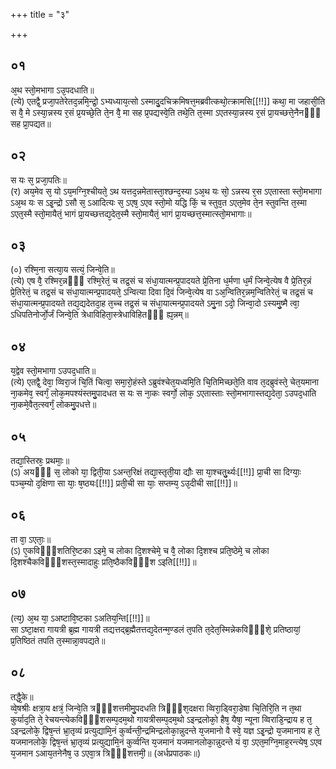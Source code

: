 +++
title = "३"

+++
## ०१
अ᳘थ स्तो᳘मभागा ऽउ᳘पदधाति॥  
(त्ये) एतद्वै᳘ प्रजा᳘पतेरेतद᳘न्नमि᳘न्द्रो᳘ ऽभ्यध्याय᳘त्सो ऽस्मादु᳘दचिक्रमिषत्त᳘मब्रवीत्कथो᳘त्क्रामसि[[!!]] कथा᳘ मा जहासी᳘ति स वै᳘ मे ऽस्या᳘न्नस्य र᳘सं प्र᳘यच्छे᳘ति ते᳘न वै᳘ मा सह प्र᳘पद्यस्वे᳘ति तथे᳘ति त᳘स्मा ऽएतस्या᳘न्नस्य र᳘सं प्रा᳘यच्छत्ते᳘नैनᳫँ᳭ सह प्रा᳘पद्यत॥  
## ०२
स यः स᳘ प्रजा᳘पतिः॥  
(र) अय᳘मेव स᳘ यो ऽय᳘मग्नि᳘श्चीयते᳘ ऽथ यत्तद᳘न्नमेतास्ता᳘श्छन्द᳘स्या ऽअ᳘थ यः सो᳘ ऽन्नस्य र᳘स ऽएतास्ता स्तो᳘मभागा ऽअ᳘थ यः स ऽइ᳘न्द्रो ऽसौ स᳘ ऽआदित्यः स᳘ ऽएष᳘ ऽएव स्तो᳘मो यद्धि किं᳘ च स्तुव᳘त ऽएत᳘मेव ते᳘न स्तुवन्ति त᳘स्मा ऽएत᳘स्मै स्तो᳘मायैतं᳘ भागं प्रा᳘यच्छत्तद्य᳘देत᳘स्मै स्तो᳘मायैतं᳘ भागं प्रा᳘यच्छत्त᳘स्मात्स्तो᳘मभागाः॥  
## ०३
(०) रश्मि᳘ना सत्या᳘य सत्यं᳘ जिन्वे᳘ति॥  
(त्ये) एष वै᳘ रश्मिर᳘न्नᳫँ᳭ रश्मि᳘रेतं᳘ च तद्र᳘सं च संधा᳘यात्मन्प्र᳘पादयते प्रे᳘तिना ध᳘र्मणा ध᳘र्मं जिन्वे᳘त्येष वै प्रे᳘तिर᳘न्नं प्रे᳘तिरेतं᳘ च तद्र᳘सं च संधा᳘यात्मन्प्र᳘पादयते᳘ ऽन्वित्या दिवा दि᳘वं जिन्वे᳘त्येष वा ऽअ᳘न्वितिर᳘न्नम᳘न्वितिरेतं᳘ च तद्र᳘सं च संधा᳘यात्मन्प्र᳘पादयते तद्य᳘द्यदेतदा᳘ह त᳘च्च तद्र᳘सं च संधा᳘यात्मन्प्र᳘पादयते ऽमु᳘ना ऽदो᳘ जिन्वा᳘दो ऽस्यमु᳘ष्मै त्वा᳘ ऽधिपतिनोर्जो᳘र्जं जिन्वे᳘ति त्रेधाविहिता᳘स्त्रेधाविहितᳫँ᳭ ह्य᳘न्नम्॥  
## ०४
य᳘द्वेव स्तो᳘मभागा ऽउपद᳘धाति॥  
(त्ये) एतद्वै᳘ देवा᳘ व्विरा᳘जं चि᳘तिं चित्वा᳘ समा᳘रो᳘हंस्ते ऽब्रुवंश्चेत᳘यध्वमि᳘ति चि᳘तिमिच्छते᳘ति वाव त᳘दब्रुवंस्ते᳘ चेत᳘यमाना ना᳘कमेव᳘ स्वर्गं᳘ लोक᳘मपश्यंस्तमु᳘पादधत स यः स ना᳘कः स्वर्गो᳘ लोक᳘ ऽएतास्ताः स्तो᳘मभागास्तद्य᳘देता᳘ ऽउपद᳘धाति ना᳘कमे᳘वैत᳘त्स्वर्गं᳘ लोकमु᳘पधत्ते॥  
## ०५
तद्या᳘स्तिस्रः᳘ प्रथमाः᳘॥  
(ऽ) अयᳫँ᳭ स᳘ लोको या᳘ द्विती᳘या ऽअन्त᳘रिक्षं तद्या᳘स्तृती᳘या द्यौः सा या᳘श्चतु᳘र्थ्यः[[!!]] प्रा᳘ची सा दिग्याः᳘ पञ्च᳘म्यो द᳘क्षिणा सा याः᳘ ष᳘ष्ठ्यः[[!!]] प्रती᳘ची सा याः᳘ सप्तम्य᳘ ऽउ᳘दीची सा[[!!]]॥  
## ०६
ता वा᳘ ऽएताः᳘॥  
(ऽ) ए᳘कविᳫँ᳭शतिरि᳘ष्टका ऽइमे᳘ च लोका दि᳘शश्चेमे᳘ च वै᳘ लोका दि᳘शश्च प्रति᳘ष्ठेमे᳘ च लोका दि᳘शश्चैकविᳫँ᳭शस्त᳘स्मादाहुः प्रति᳘ष्ठैकविᳫँ᳭श ऽइति[[!!]]॥  
## ०७
(त्य᳘) अ᳘थ या᳘ ऽअष्टावि᳘ष्टका ऽअतिय᳘न्ति[[!!]]॥  
सा ऽष्टा᳘क्षरा गायत्री ब्र᳘ह्म गायत्री तद्यत्तद्ब्र᳘ह्मैतत्तद्य᳘देतन्म᳘ण्डलं त᳘पति त᳘देत᳘स्मिन्नेकविᳫँ᳭शे᳘ प्रतिष्ठायां᳘ प्र᳘तिष्ठितं तपति त᳘स्मान्ना᳘वपद्यते॥  
## ०८
तद्धै᳘के॥  
व्वे᳘षश्रीः क्षत्रा᳘य क्षत्रं᳘ जिन्वे᳘ति त्रᳫँ᳭शत्तमीमु᳘पदधति त्रिᳫँ᳭श᳘दक्षरा व्विरा᳘ड्विरा᳘डेषा चि᳘तिरि᳘ति न त᳘था कुर्याद᳘ति ते᳘ रेचयन्त्येकविᳫँ᳭शसम्प᳘दम᳘थो गायत्रीसम्प᳘दम᳘थो ऽइन्द्रलोको᳘ हैष᳘ यैषा᳘ न्यूना व्विराडि᳘न्द्राय ह त᳘ ऽइन्द्रलोके᳘ द्विष᳘न्तं भ्रा᳘तृव्यं प्रत्युद्यामि᳘नं कुर्व्वन्ती᳘न्द्रमिन्द्रलोका᳘न्नुदन्ते य᳘जमानो वै स्वे᳘ यज्ञ ऽइ᳘न्द्रो य᳘जमानाय ह ते᳘ यजमानलोके᳘ द्विष᳘न्तं भ्रा᳘तृव्यं प्रत्युद्यामि᳘नं कुर्व्वन्ति य᳘जमानं यजमानलोका᳘न्नुदन्ते यं वा᳘ ऽएत᳘मग्नि᳘माह᳘रन्त्येष᳘ ऽएव य᳘जमान ऽआय᳘तनेनैष᳘ उ ऽएवा᳘त्र त्रिᳫँ᳭शत्तमी᳘॥ (अर्धप्रपाठकः॥)  
